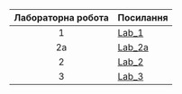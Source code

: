 | Лабораторна робота | Посилання  |
|:---:|---------|
|  1 | [Lab_1](https://github.com/yuriiurshanskyi/labs/tree/main/lab%201)|
|  2a | [Lab_2a](https://github.com/yuriiurshanskyi/labs/tree/main/lab%202a)|
|  2 | [Lab_2](https://github.com/yuriiurshanskyi/labs/tree/main/lab2)|
|  3 | [Lab_3](https://github.com/yuriiurshanskyi/labs/tree/main/Lab_3)|
